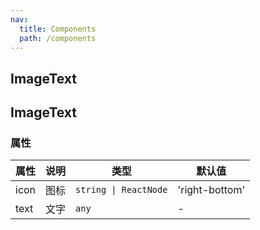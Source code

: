 ```yaml
---
nav:
  title: Components
  path: /components
---
```


## ImageText

<code src="./demos/demo1.tsx"></code>

## ImageText

### 属性

| 属性 | 说明 | 类型                  | 默认值         |
| ---- | ---- | --------------------- | -------------- |
| icon | 图标 | `string \| ReactNode` | 'right-bottom' |
| text | 文字 | `any`                 | -              |
